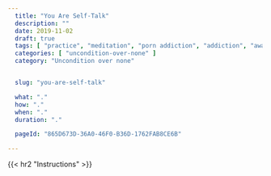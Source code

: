 ```yaml
---
  title: "You Are Self-Talk"
  description: ""
  date: 2019-11-02
  draft: true
  tags: [ "practice", "meditation", "porn addiction", "addiction", "awareness", "awareness exercises", "perspective", "nofap", "neverfap", "neverfap deluxe" ]
  categories: [ "uncondition-over-none" ]
  category: "Uncondition over none"


  slug: "you-are-self-talk"

  what: "."
  how: "."
  when: "."
  duration: "."

  pageId: "865D673D-36A0-46F0-B36D-1762FAB8CE6B"

---
```


<!-- {{< hr2 "Context" >}} -->



{{< hr2 "Instructions" >}}


<!--
{{< hr2 "Additional Resources" >}}  -->

<!-- maybe link to other  -->


